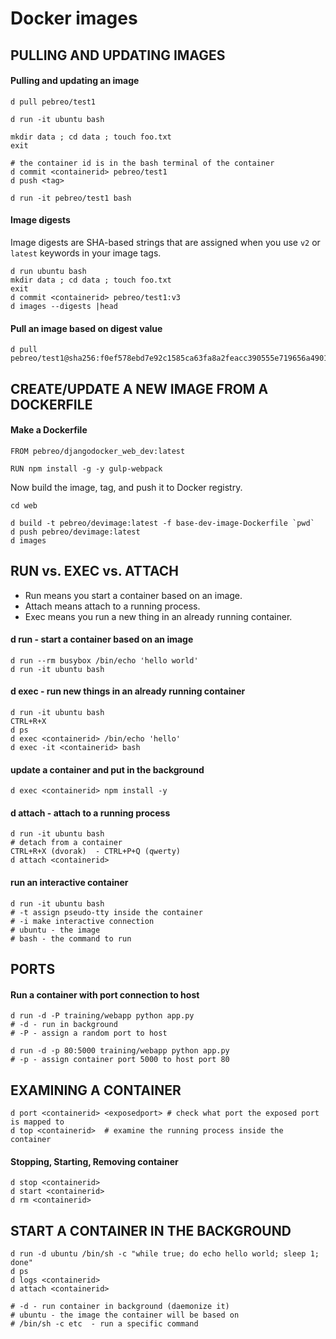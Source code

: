 # Docker images


PULLING AND UPDATING IMAGES
--------------------------
#### Pulling and updating an image
```
d pull pebreo/test1

d run -it ubuntu bash

mkdir data ; cd data ; touch foo.txt 
exit

# the container id is in the bash terminal of the container
d commit <containerid> pebreo/test1
d push <tag>

d run -it pebreo/test1 bash
```
#### Image digests
Image digests are SHA-based strings that are assigned when you use `v2` or `latest`
keywords in your image tags.
```
d run ubuntu bash
mkdir data ; cd data ; touch foo.txt
exit
d commit <containerid> pebreo/test1:v3
d images --digests |head
```
#### Pull an image based on digest value
```
d pull pebreo/test1@sha256:f0ef578ebd7e92c1585ca63fa8a2feacc390555e719656a490183d37f892b46d
```

CREATE/UPDATE A NEW IMAGE FROM A DOCKERFILE
-----------------------------------
#### Make a Dockerfile
```
FROM pebreo/djangodocker_web_dev:latest

RUN npm install -g -y gulp-webpack
```
Now build the image, tag, and push it to Docker registry.
```
cd web

d build -t pebreo/devimage:latest -f base-dev-image-Dockerfile `pwd`
d push pebreo/devimage:latest
d images
```


RUN vs. EXEC vs. ATTACH 
----------------------
* Run means you start a container based on an image.
* Attach means attach to a running process.
* Exec means you run a new thing in an already running container.

#### d run - start a container based on an image
```
d run --rm busybox /bin/echo 'hello world'
d run -it ubuntu bash
```
#### d exec  - run new things in an already running container
```
d run -it ubuntu bash
CTRL+R+X
d ps
d exec <containerid> /bin/echo 'hello'
d exec -it <containerid> bash
```
#### update a container and put in the background
```
d exec <containerid> npm install -y 
```

#### d attach - attach to a running process
```
d run -it ubuntu bash
# detach from a container
CTRL+R+X (dvorak)  - CTRL+P+Q (qwerty)
d attach <containerid>
```


#### run an interactive container
```
d run -it ubuntu bash
# -t assign pseudo-tty inside the container
# -i make interactive connection 
# ubuntu - the image
# bash - the command to run
```

PORTS
------
#### Run a container with port connection to host
```
d run -d -P training/webapp python app.py
# -d - run in background
# -P - assign a random port to host

d run -d -p 80:5000 training/webapp python app.py
# -p - assign container port 5000 to host port 80
```

EXAMINING A CONTAINER
----------------------
```
d port <containerid> <exposedport> # check what port the exposed port is mapped to
d top <containerid>  # examine the running process inside the container
```
#### Stopping, Starting, Removing container
```
d stop <containerid>
d start <containerid>
d rm <containerid>
```

START A CONTAINER IN THE BACKGROUND
------------------------------------
```
d run -d ubuntu /bin/sh -c "while true; do echo hello world; sleep 1; done"
d ps
d logs <containerid>
d attach <containerid>

# -d - run container in background (daemonize it)
# ubuntu - the image the container will be based on
# /bin/sh -c etc  - run a specific command
```








